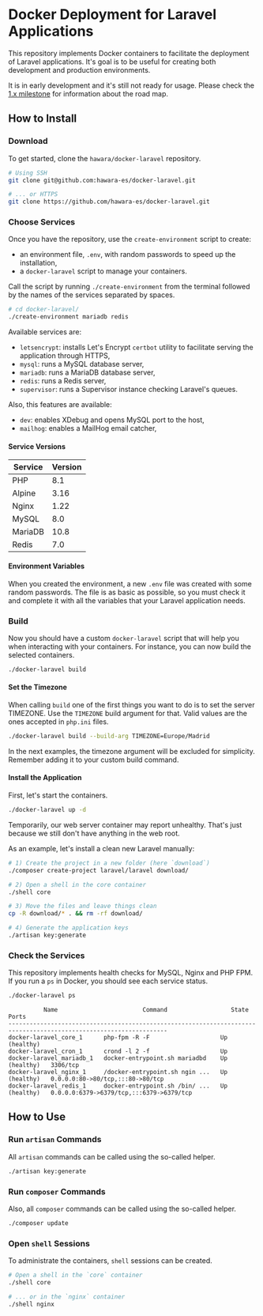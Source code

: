 # Docker Deployment for Laravel Applications

This repository implements Docker containers to facilitate the deployment of Laravel applications. It's goal is to be useful for creating both development and production environments.

It is in early development and it's still not ready for usage. Please check the [1.x milestone](https://github.com/hawara-es/docker-laravel/milestone/1) for information about the road map.

## How to Install

### Download

To get started, clone the `hawara/docker-laravel` repository.

```bash
# Using SSH
git clone git@github.com:hawara-es/docker-laravel.git

# ... or HTTPS
git clone https://github.com/hawara-es/docker-laravel.git
```

### Choose Services

Once you have the repository, use the `create-environment` script to create:

- an environment file, `.env`, with random passwords to speed up the installation,
- a `docker-laravel` script to manage your containers.

Call the script by running `./create-environment` from the terminal followed by the names of the services separated by spaces.

```bash
# cd docker-laravel/
./create-environment mariadb redis
```

Available services are:

- `letsencrypt`: installs Let's Encrypt `certbot` utility to facilitate serving the application through HTTPS,
- `mysql`: runs a MySQL database server,
- `mariadb`: runs a MariaDB database server,
- `redis`: runs a Redis server,
- `supervisor`: runs a Supervisor instance checking Laravel's queues.

Also, this features are available:

- `dev`: enables XDebug and opens MySQL port to the host,
- `mailhog`: enables a MailHog email catcher,

#### Service Versions

| Service | Version |
| --- | --- |
| PHP | 8.1 |
| Alpine | 3.16 |
| Nginx | 1.22 |
| MySQL | 8.0 |
| MariaDB | 10.8 |
| Redis | 7.0 |

#### Environment Variables

When you created the environment, a new `.env` file was created with some random passwords. The file is as basic as possible, so you must check it and complete it with all the variables that your Laravel application needs.

### Build

Now you should have a custom `docker-laravel` script that will help you when interacting with your containers. For instance, you can now build the selected containers.

```bash
./docker-laravel build
```

#### Set the Timezone

When calling `build` one of the first things you want to do is to set the server TIMEZONE. Use the `TIMEZONE` build argument for that. Valid values are the ones accepted in `php.ini` files.

```bash
./docker-laravel build --build-arg TIMEZONE=Europe/Madrid
```

In the next examples, the timezone argument will be excluded for simplicity. Remember adding it to your custom build command.

#### Install the Application

First, let's start the containers.

```bash
./docker-laravel up -d
```

Temporarily, our web server container may report unhealthy. That's just because we still don't have anything in the web root.

As an example, let's install a clean new Laravel manually:

```sh
# 1) Create the project in a new folder (here `download`)
./composer create-project laravel/laravel download/

# 2) Open a shell in the core container
./shell core

# 3) Move the files and leave things clean
cp -R download/* . && rm -rf download/

# 4) Generate the application keys
./artisan key:generate
```

### Check the Services

This repository implements health checks for MySQL, Nginx and PHP FPM. If you run a `ps` in Docker, you should see each service status.

```bash
./docker-laravel ps
```

```
          Name                        Command                  State                        Ports
-------------------------------------------------------------------------------------------------------------------
docker-laravel_core_1      php-fpm -R -F                    Up (healthy)
docker-laravel_cron_1      crond -l 2 -f                    Up
docker-laravel_mariadb_1   docker-entrypoint.sh mariadbd    Up (healthy)   3306/tcp
docker-laravel_nginx_1     /docker-entrypoint.sh ngin ...   Up (healthy)   0.0.0.0:80->80/tcp,:::80->80/tcp
docker-laravel_redis_1     docker-entrypoint.sh /bin/ ...   Up (healthy)   0.0.0.0:6379->6379/tcp,:::6379->6379/tcp
```
## How to Use

### Run `artisan` Commands

All `artisan` commands can be called using the so-called helper.

```bash
./artisan key:generate
```

### Run `composer` Commands

Also, all `composer` commands can be called using the so-called helper.

```bash
./composer update
```

### Open `shell` Sessions

To administrate the containers, `shell` sessions can be created.

```bash
# Open a shell in the `core` container
./shell core

# ... or in the `nginx` container
./shell nginx
```
